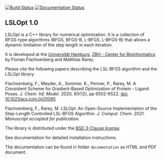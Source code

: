 [![Build Status](https://travis-ci.org/rareylab/LSLOpt.svg?branch=master)](https://travis-ci.org/rareylab/LSLOpt)
[![Documentation Status](https://readthedocs.org/projects/lslopt/badge/?version=latest)](http://lslopt.readthedocs.io/en/latest/?badge=latest)

LSLOpt 1.0
----------

LSLOpt is a C++ library for numerical optimization.
It is a collection of BFGS-type algorithms
(BFGS, BFGS-B, L-BFGS, L-BFGS-B) that allows a dynamic
limitation of the step length in each iteration.

It is developed at the
[Universität Hamburg](https://www.uni-hamburg.de/), [ZBH - Center for Bioinformatics](http://www.zbh.uni-hamburg.de)
by Florian Flachsenberg and Matthias Rarey.

Please cite the following papers describing the LSL-BFGS algorithm and the LSLOpt library:

Flachsenberg, F., Meyder, A., Sommer, K., Penner, P., Rarey, M. A Consistent Scheme for Gradient-Based Optimization of Protein - Ligand Poses. *J. Chem. Inf. Model.* 2020, 60(12), pp 6502-6522. [doi: 10.1021/acs.jcim.0c01095](https://doi.org/10.1021/acs.jcim.0c01095)

Flachsenberg, F., Rarey, M. LSLOpt: An Open-Source Implementation of the Step-Length Controlled LSL-BFGS Algorithm. *J. Comput. Chem.* 2021. *Manuscript accepted for publication.*

The library is distributed under the [BSD 3-Clause license](https://opensource.org/licenses/BSD-3-Clause).

See documentation for detailed installation instructions.

The documentation can be found in folder
`documentation` as HTML and PDF document.
